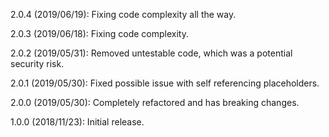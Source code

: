 2.0.4 (2019/06/19): Fixing code complexity all the way.

2.0.3 (2019/06/18): Fixing code complexity.

2.0.2 (2019/05/31): Removed untestable code, which was a potential security risk.

2.0.1 (2019/05/30): Fixed possible issue with self referencing placeholders.

2.0.0 (2019/05/30): Completely refactored and has breaking changes.

1.0.0 (2018/11/23): Initial release.